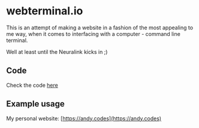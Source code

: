 # webterminal.io

This is an attempt of making a website in a fashion of the most appealing to me way, when it comes to interfacing with a computer - command line terminal. 

Well at least until the Neuralink kicks in ;)

## Code
Check the code [here](https://github.com/4ndyc0d3s/webterminal.io)

## Example usage
My personal website: [https://andy.codes](https://andy.codes)
